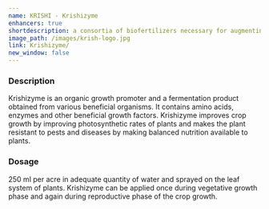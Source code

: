 ```yaml
---
name: KRISHI - Krishizyme
enhancers: true
shortdescription: a consortia of biofertilizers necessary for augmenting vegetative growth of mulberry
image_path: /images/krish-logo.jpg
link: Krishizyme/
new_window: false
---
```

### Description
Krishizyme is an organic growth promoter and a fermentation product obtained from
various beneficial organisms. It contains amino acids, enzymes and other beneficial growth
factors. Krishizyme improves crop growth by improving photosynthetic rates of plants and
makes the plant resistant to pests and diseases by making balanced nutrition available to
plants.

### Dosage
250 ml per acre in adequate quantity of water and sprayed on the leaf system of
plants. Krishizyme can be applied once during vegetative growth phase and again during
reproductive phase of the crop growth.
